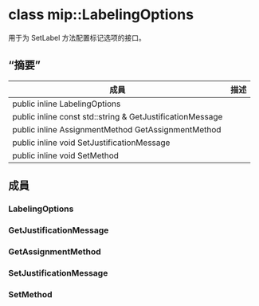 # <a name="class-miplabelingoptions"></a>class mip::LabelingOptions 
用于为 SetLabel 方法配置标记选项的接口。
## <a name="summary"></a>“摘要”
 成員                        | 描述                                
--------------------------------|---------------------------------------------
public inline  LabelingOptions | 
public inline const std::string & GetJustificationMessage | 
public inline AssignmentMethod GetAssignmentMethod | 
public inline void SetJustificationMessage | 
public inline void SetMethod | 
## <a name="members"></a>成員
### <a name="labelingoptions"></a>LabelingOptions
### <a name="getjustificationmessage"></a>GetJustificationMessage
### <a name="getassignmentmethod"></a>GetAssignmentMethod
### <a name="setjustificationmessage"></a>SetJustificationMessage
### <a name="setmethod"></a>SetMethod